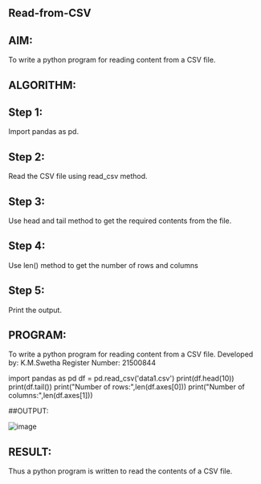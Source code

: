 ## Read-from-CSV
## AIM:
To write a python program for reading content from a CSV file.

## ALGORITHM:
## Step 1:
Import pandas as pd.

## Step 2:
Read the CSV file using read_csv method.

## Step 3:
Use head and tail method to get the required contents from the file.

## Step 4:
Use len() method to get the number of rows and columns

## Step 5:
Print the output.

## PROGRAM:
To write a python program for reading content from a CSV file.
Developed by:  K.M.Swetha
Register Number: 21500844

import pandas as pd
df = pd.read_csv('data1.csv')
print(df.head(10))
print(df.tail())
print("Number of rows:",len(df.axes[0]))
print("Number of columns:",len(df.axes[1]))

##OUTPUT:

![image](https://user-images.githubusercontent.com/94228215/154798302-309c6992-1e59-4bba-9213-7be13f6ac00f.png)


## RESULT:
Thus a python program is written to read the contents of a CSV file.
